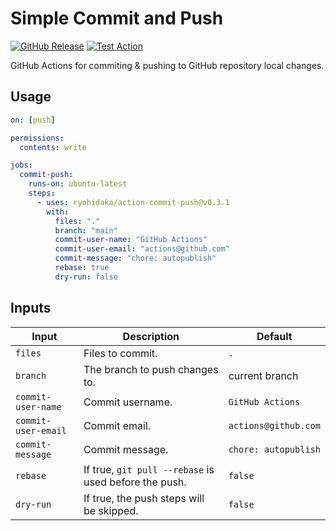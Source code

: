 # Simple Commit and Push

[![GitHub Release](https://img.shields.io/github/v/release/ryohidaka/action-commit-push)](https://github.com/ryohidaka/action-commit-push/releases/)
[![Test Action](https://github.com/ryohidaka/action-commit-push/actions/workflows/test.yml/badge.svg)](https://github.com/ryohidaka/action-commit-push/actions/workflows/test.yml)

GitHub Actions for commiting & pushing to GitHub repository local changes.

## Usage

```yml
on: [push]

permissions:
  contents: write

jobs:
  commit-push:
    runs-on: ubuntu-latest
    steps:
      - uses: ryohidaka/action-commit-push@v0.3.1
        with:
          files: "."
          branch: "main"
          commit-user-name: "GitHub Actions"
          commit-user-email: "actions@github.com"
          commit-message: "chore: autopublish"
          rebase: true
          dry-run: false
```

## Inputs

| Input               | Description                                           | Default              |
| ------------------- | ----------------------------------------------------- | -------------------- |
| `files`             | Files to commit.                                      | `.`                  |
| `branch`            | The branch to push changes to.                        | current branch       |
| `commit-user-name`  | Commit username.                                      | `GitHub Actions`     |
| `commit-user-email` | Commit email.                                         | `actions@github.com` |
| `commit-message`    | Commit message.                                       | `chore: autopublish` |
| `rebase`            | If true, `git pull --rebase` is used before the push. | `false`              |
| `dry-run`           | If true, the push steps will be skipped.              | `false`              |

